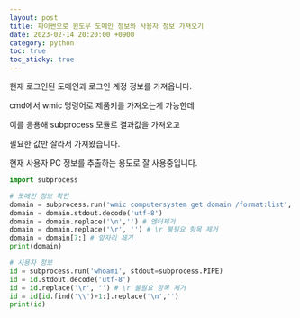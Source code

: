 ```yaml
---
layout: post
title: 파이썬으로 윈도우 도메인 정보와 사용자 정보 가져오기
date: 2023-02-14 20:20:00 +0900
category: python
toc: true
toc_sticky: true
---
```


현재 로그인된 도메인과 로그인 계정 정보를 가져옵니다.

cmd에서 wmic 명령어로 제품키를 가져오는게 가능한데

이를 응용해 subprocess 모듈로 결과값을 가져오고

필요한 값만 잘라서 가져왔습니다.

현재 사용자 PC 정보를 추출하는 용도로 잘 사용중입니다.

```python
import subprocess

# 도메인 정보 확인
domain = subprocess.run('wmic computersystem get domain /format:list', stdout=subprocess.PIPE)
domain = domain.stdout.decode('utf-8')
domain = domain.replace('\n','') # 엔터제거
domain = domain.replace('\r', '') # \r 불필요 항목 제거
domain = domain[7:] # 앞자리 제거
print(domain)

# 사용자 정보
id = subprocess.run('whoami', stdout=subprocess.PIPE)
id = id.stdout.decode('utf-8')
id = id.replace('\r', '') # \r 불필요 항목 제거
id = id[id.find('\\')+1:].replace('\n','')
print(id)
```
